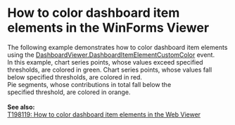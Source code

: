 # How to color dashboard item elements in the WinForms Viewer


<p>The following example demonstrates how to color dashboard item elements using the <a href="http://documentation.devexpress.com/#Dashboard/DevExpressDashboardWinDashboardViewer_DashboardItemElementCustomColortopic">DashboardViewer.DashboardItemElementCustomColor</a> event.<br>In this example, chart series points, whose values exceed specified thresholds, are colored in green. Chart series points, whose values fall below specified thresholds, are colored in red.<br>Pie segments, whose contributions in total fall below the specified threshold, are colored in orange.<br><br><strong>See also:<br></strong><a href="https://www.devexpress.com/Support/Center/p/T198119">T198119: How to color dashboard item elements in the Web Viewer</a></p>

<br/>


